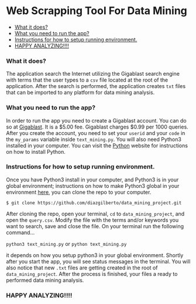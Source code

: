 # Web Scrapping Tool For Data Mining

<!-- MarkdownTOC -->

- [What it does?](#what-it-does)
- [What you need to run the app?](#what-you-need-to-run-the-app)
- [Instructions for how to setup running environment.](#instructions-for-how-to-setup-running-environment)
- [HAPPY ANALYZING!!!!](#happy-analyzing)

<!-- /MarkdownTOC -->




### What it does?

The application search the Internet utilizing the Gigablast search engine with terms that the user types to a `csv` file located at the root of the application. After the search is performed, the application creates `txt` files that can be imported to any platform for data mining analysis.

### What you need to run the app?

In order to run the app you need to create a Gigablast account. You can do so at [Gigablast](http://gigablast.com/). It is a $5.00 fee. Gigablast charges $0.99 per 1000 queries. After you create the account, you need to set your `userid` and your `code` in the `my_params` variable inside `text_mining.py`. You will also need Python3 installed in your computer. You can visit the [Python](https://www.python.org/) website for instructions on how to install Python.

### Instructions for how to setup running environment.

Once you have Python3 install in your computer, and Python3 is in your global environment; instructions on how to make Python3 global in your environment [here]('https://github.com/pyenv/pyenv#basic-github-checkout'), you can clone the repo to your computer.

`$ git clone https://github.com/diazgilberto/data_mining_project.git`

After cloning the repo, open your terminal, `cd` to `data_mining_project`, and open the `query.csv`. Modify the file with the terms and/or keywords you want to search, save and close the file. On your terminal run the following command...

`python3 text_mining.py` or `python text_mining.py`

it depends on how you setup python3 in your global environment. Shortly after you start the app, you will see status messages in the terminal. You will also notice that new `.txt` files are getting created in the root of `data_mining_project`. After the process is finished, your files a ready to performed data mining analysis.

### HAPPY ANALYZING!!!!
